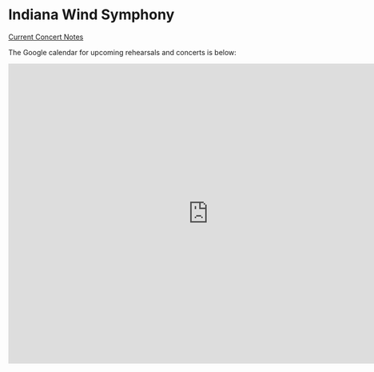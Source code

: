 # Indiana Wind Symphony

[Current Concert Notes](/iws/2022-02)

The Google calendar for upcoming rehearsals and concerts is below:

<iframe src="https://calendar.google.com/calendar/embed?src=3ti6gvtq3u4gejn1j7888jrcs4%40group.calendar.google.com&ctz=America%2FNew_York" style="border: 0" width="800" height="600" frameborder="0" scrolling="no"></iframe>
